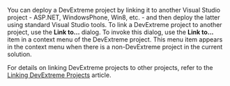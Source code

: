 You can deploy a DevExtreme project by linking it to another Visual Studio project - ASP.NET, WindowsPhone, Win8, etc. - and then deploy the latter using standard Visual Studio tools. To link a DevExtreme project to another project, use the **Link to...** dialog. To invoke this dialog, use the **Link to...** item in a context menu of the DevExtreme project. This menu item appears in the context menu when there is a non-DevExtreme project in the current solution.

For details on linking DevExtreme projects to other projects, refer to the [Linking DevExtreme Projects](/concepts/50%20VS%20Integration/4%20Linking%20DevExtreme%20Projects '/Documentation/Guide/VS_Integration/Linking_DevExtreme_Projects/') article.
